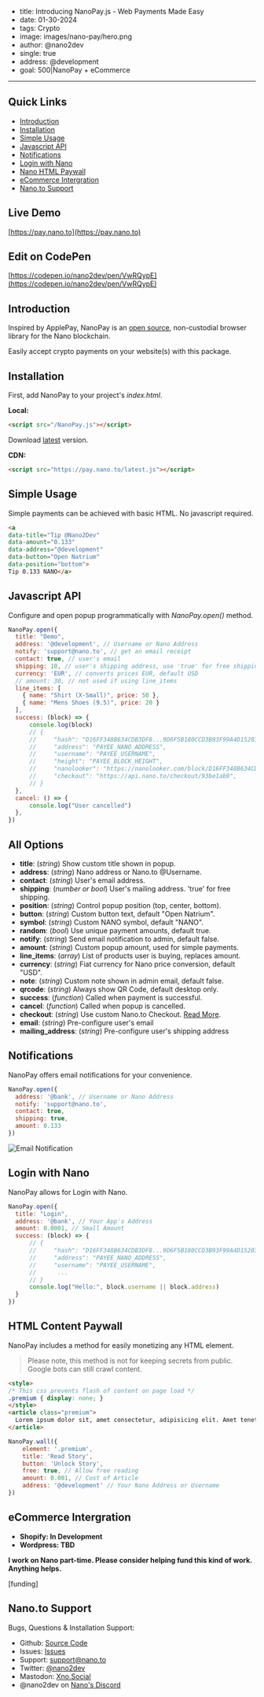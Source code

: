 - title: Introducing NanoPay.js - Web Payments Made Easy
- date: 01-30-2024
- tags: Crypto
- image: images/nano-pay/hero.png
- author: @nano2dev
- single: true
- address: @development
- goal: 500|NanoPay + eCommerce

-----

## Quick Links

- [Introduction](#introduction)
- [Installation](#installation)
- [Simple Usage](#simple-usage)
- [Javascript API](#javascript-api)
- [Notifications](#notifications)
- [Login with Nano](#login-with-nano)
- [Nano HTML Paywall](#html-content-paywall)
- [eCommerce Intergration](#e-commerce-intergration)
- [Nano.to Support](#support)

## Live Demo

[https://pay.nano.to](https://pay.nano.to)

## Edit on CodePen

[https://codepen.io/nano2dev/pen/VwRQypE](https://codepen.io/nano2dev/pen/VwRQypE)

## Introduction

Inspired by ApplePay, NanoPay is an [open source](https://github.com/fwd/nano-pay), non-custodial browser library for the Nano blockchain. 

Easily accept crypto payments on your website(s) with this package. 

## Installation

First, add NanoPay to your project's *index.html*.

**Local:**
```html
<script src="/NanoPay.js"></script>
```

Download [latest](https://pay.nano.to/latest.js) version.

**CDN:**
```html
<script src="https://pay.nano.to/latest.js"></script>
```

## Simple Usage

Simple payments can be achieved with basic HTML. No javascript required. 

```html
<a 
data-title="Tip @Nano2Dev" 
data-amount="0.133" 
data-address="@development" 
data-button="Open Natrium" 
data-position="bottom">
Tip 0.133 NANO</a>
```

## Javascript API

Configure and open popup programmatically with *NanoPay.open()* method.

```javascript
NanoPay.open({ 
  title: "Demo",
  address: '@development', // Username or Nano Address
  notify: 'support@nano.to', // get an email receipt
  contact: true, // user's email
  shipping: 10, // user's shipping address, use 'true' for free shipping
  currency: 'EUR', // converts prices EUR, default USD
  // amount: 30, // not used if using line_items
  line_items: [
    { name: "Shirt (X-Small)", price: 50 }, 
    { name: "Mens Shoes (9.5)", price: 20 }
  ],
  success: (block) => {
      console.log(block)
      // {
      //     "hash": "D16FF348B634CDB3DF8...9D6F5B180CCD3B93F99A4D15203",
      //     "address": "PAYEE_NANO_ADDRESS",
      //     "username": "PAYEE_USERNAME",
      //     "height": "PAYEE_BLOCK_HEIGHT",
      //     "nanolooker": "https://nanolooker.com/block/D16FF348B634CDB3DF8...9D6F5B180CCD3B93F99A4D15203"
      //     "checkout": "https://api.nano.to/checkout/93be1ab9",
      // }
  },
  cancel: () => {
      console.log("User cancelled")
  },
})
```

## All Options

- **title**: (*string*) Show custom title shown in popup.
- **address**: (*string*) Nano address or Nano.to @Username.
- **contact**: (*string*) User's email address.
- **shipping**: (*number or bool*) User's mailing address. 'true' for free shipping.
- **position**: (*string*) Control popup position (top, center, bottom).
- **button**: (*string*) Custom button text, default "Open Natrium".
- **symbol**: (*string*) Custom NANO symbol, default "NANO".
- **random**: (*bool*) Use unique payment amounts, default true.
- **notify**: (*string*) Send email notification to admin, default false.
- **amount**: (*string*) Custom popup amount, used for simple payments.
- **line_items**: (*array*) List of products user is buying, replaces amount.
- **currency**: (*string*) Fiat currency for Nano price conversion, default "USD".
- **note**: (*string*) Custom note shown in admin email, default false.
- **qrcode**: (*string*) Always show QR Code, default desktop only.
- **success**: (*function*) Called when payment is successful.
- **cancel**: (*function*) Called when popup is cancelled.
- **checkout**: (*string*) Use custom Nano.to Checkout. [Read More](https://rpc.nano.to/#checkout).
- **email**: (*string*) Pre-configure user's email
- **mailing_address**: (*string*) Pre-configure user's shipping address

## Notifications

NanoPay offers email notifications for your convenience. 

```javascript
NanoPay.open({ 
  address: '@bank', // Username or Nano Address
  notify: 'support@nano.to',
  contact: true,
  shipping: true,
  amount: 0.133
})
```

![Email Notification](../../images/nano-pay/email.png)

## Login with Nano

NanoPay allows for Login with Nano. 

```js
NanoPay.open({ 
  title: "Login",
  address: '@bank', // Your App's Address
  amount: 0.0001, // Small Amount
  success: (block) => {
      // {
      //     "hash": "D16FF348B634CDB3DF8...9D6F5B180CCD3B93F99A4D15203",
      //     "address": "PAYEE_NANO_ADDRESS",
      //     "username": "PAYEE_USERNAME",
      //      ...
      // }
      console.log("Hello:", block.username || block.address)
  }
})
```

## HTML Content Paywall

NanoPay includes a method for easily monetizing any HTML element. 

> Please note, this method is not for keeping secrets from public. Google bots can still crawl content.

```html
<style>
/* This css prevents flash of content on page load */
.premium { display: none; } 
</style>
<article class="premium">
  Lorem ipsum dolor sit, amet consectetur, adipisicing elit. Amet tenetur ab reprehenderit temporibus, illum recusandae nostrum iusto omnis repellendus id quae ullam reiciendis dolorem aliquam fuga, tempora iste animi.
</article>
```

```js
NanoPay.wall({ 
    element: '.premium',
    title: 'Read Story',
    button: 'Unlock Story', 
    free: true, // Allow free reading
    amount: 0.001, // Cost of Article
    address: '@development' // Your Nano Address or Username
})
```

## eCommerce Intergration

- **Shopify: In Development**
- **Wordpress: TBD**

**I work on Nano part-time. Please consider helping fund this kind of work. Anything helps.**

[funding]

## Nano.to Support

Bugs, Questions & Installation Support:

- Github: [Source Code](https://github.com/fwd/nano-pay)
- Issues: [Issues](https://github.com/fwd/nano-pay/issues)
- Support: [support@nano.to](mailto:support@nano.to)
- Twitter: [@nano2dev](https://twitter.com/nano2dev)
- Mastodon: [Xno.Social](https://xno.social/@nano2dev)
- @nano2dev on [Nano's Discord](https://discord.com/invite/RNAE2R9) 
